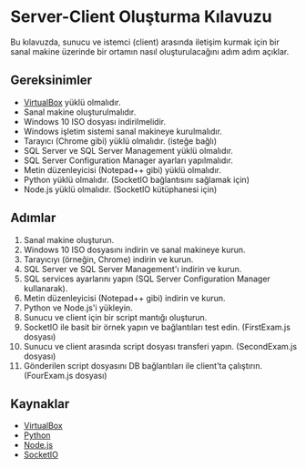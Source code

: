 # Server-Client Oluşturma Kılavuzu

Bu kılavuzda, sunucu ve istemci (client) arasında iletişim kurmak için bir sanal makine üzerinde bir ortamın nasıl oluşturulacağını adım adım açıklar.

## Gereksinimler

- [VirtualBox](https://www.virtualbox.org/) yüklü olmalıdır.
- Sanal makine oluşturulmalıdır.
- Windows 10 ISO dosyası indirilmelidir.
- Windows işletim sistemi sanal makineye kurulmalıdır.
- Tarayıcı (Chrome gibi) yüklü olmalıdır. (isteğe bağlı)
- SQL Server ve SQL Server Management yüklü olmalıdır.
- SQL Server Configuration Manager ayarları yapılmalıdır.
- Metin düzenleyicisi (Notepad++ gibi) yüklü olmalıdır.
- Python yüklü olmalıdır. (SocketIO bağlantısını sağlamak için)
- Node.js yüklü olmalıdır. (SocketIO kütüphanesi için)

## Adımlar

1. Sanal makine oluşturun.
2. Windows 10 ISO dosyasını indirin ve sanal makineye kurun.
3. Tarayıcıyı (örneğin, Chrome) indirin ve kurun.
4. SQL Server ve SQL Server Management'ı indirin ve kurun.
5. SQL services ayarlarını yapın (SQL Server Configuration Manager kullanarak).
6. Metin düzenleyicisi (Notepad++ gibi) indirin ve kurun.
7. Python ve Node.js'i yükleyin.
8. Sunucu ve client için bir script mantığı oluşturun. 
9. SocketIO ile basit bir örnek yapın ve bağlantıları test edin. (FirstExam.js dosyası)
10. Sunucu ve client arasında script dosyası transferi yapın. (SecondExam.js dosyası)
11. Gönderilen script dosyasını DB bağlantıları ile client'ta çalıştırın. (FourExam.js dosyası)

## Kaynaklar

- [VirtualBox](https://www.virtualbox.org/)
- [Python](https://www.python.org/)
- [Node.js](https://nodejs.org/)
- [SocketIO](https://socket.io/)

